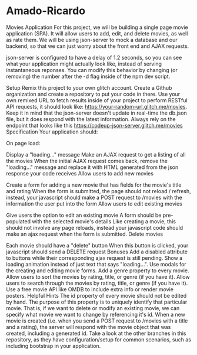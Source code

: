 # Amado-Ricardo

Movies Application
For this project, we will be building a single page movie application (SPA). It will allow users to add, edit, and delete movies, as well as rate them. We will be using json-server to mock a database and our backend, so that we can just worry about the front end and AJAX requests.

json-server is configured to have a delay of 1.2 seconds, so you can see what your application might actually look like, instead of serving instantaneous reponses. You can modify this behavior by changing (or removing) the number after the -d flag inside of the npm dev script.

Setup
Remix this project to your own glitch account.
Create a Github organization and create a repository to put your code in there.
Use your own remixed URL to fetch results inside of your project to perform RESTful API requests, it should look like: https://your-random-url.glitch.me/movies.
Keep it in mind that the json-server doesn't update in real-time the db.json file, but it does respond with the latest information. Always rely on the endpoint that looks like this https://codeup-json-server.glitch.me/movies
Specification
Your application should:

On page load:

Display a "loading..." message
Make an AJAX request to get a listing of all the movies
When the initial AJAX request comes back, remove the "loading..." message and replace it with HTML generated from the json response your code receives
Allow users to add new movies

Create a form for adding a new movie that has fields for the movie's title and rating
When the form is submitted, the page should not reload / refresh, instead, your javascript should make a POST request to /movies with the information the user put into the form
Allow users to edit existing movies

Give users the option to edit an existing movie
A form should be pre-populated with the selected movie's details
Like creating a movie, this should not involve any page reloads, instead your javascript code should make an ajax request when the form is submitted.
Delete movies

Each movie should have a "delete" button
When this button is clicked, your javascript should send a DELETE request
Bonuses
Add a disabled attribute to buttons while their corresponding ajax request is still pending.
Show a loading animation instead of just text that says "loading...".
Use modals for the creating and editing movie forms.
Add a genre property to every movie.
Allow users to sort the movies by rating, title, or genre (if you have it).
Allow users to search through the movies by rating, title, or genre (if you have it).
Use a free movie API like OMDB to include extra info or render movie posters.
Helpful Hints
The id property of every movie should not be edited by hand. The purpose of this property is to uniquely identify that particular movie. That is, if we want to delete or modify an existing movie, we can specify what movie we want to change by referencing it's id. When a new movie is created (i.e. when you send a POST request to /movies with a title and a rating), the server will respond with the movie object that was created, including a generated id.
Take a look at the other branches in this repository, as they have configuration/setup for common scenarios, such as including bootstrap in your application.